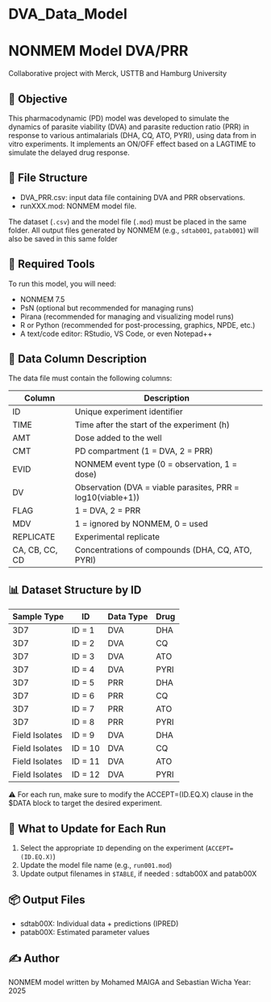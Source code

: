 # DVA_Data_Model

NONMEM Model DVA/PRR
=================================
Collaborative project with Merck, USTTB and Hamburg University



🔎 Objective
-----------
This pharmacodynamic (PD) model was developed to simulate the dynamics of parasite viability (DVA) and parasite reduction ratio (PRR) 
in response to various antimalarials (DHA, CQ, ATO, PYRI), using data from in vitro experiments. 
It implements an ON/OFF effect based on a LAGTIME to simulate the delayed drug response.

📂 File Structure
-----------------
- DVA_PRR.csv: input data file containing DVA and PRR observations.
- runXXX.mod: NONMEM model file.


The dataset (`.csv`) and the model file (`.mod`) must be placed in the same folder.
All output files generated by NONMEM (e.g., `sdtab001`, `patab001`) will also be saved in this same folder

🧰 Required Tools
-----------------
To run this model, you will need:

- NONMEM 7.5 
- PsN (optional but recommended for managing runs)
- Pirana (recommended for managing and visualizing model runs)
- R or Python (recommended for post-processing, graphics, NPDE, etc.)
- A text/code editor: RStudio, VS Code, or even Notepad++

🧾 Data Column Description
--------------------------
The data file must contain the following columns:

| Column     | Description                                                  |
|------------|--------------------------------------------------------------|
| ID         | Unique experiment identifier                                 |
| TIME       | Time after the start of the experiment (h)                   |
| AMT        | Dose added to the well                                       |
| CMT        | PD compartment (1 = DVA, 2 = PRR)                            |
| EVID       | NONMEM event type (0 = observation, 1 = dose)                |
| DV         | Observation (DVA = viable parasites, PRR = log10(viable+1)) |
| FLAG       | 1 = DVA, 2 = PRR                                             |
| MDV        | 1 = ignored by NONMEM, 0 = used                              |
| REPLICATE  | Experimental replicate                                       |
| CA, CB, CC, CD | Concentrations of compounds (DHA, CQ, ATO, PYRI)        |


📊 Dataset Structure by ID
--------------------------

| Sample Type     | ID        | Data Type | Drug  |
|------------------|-----------|------------|--------|
| 3D7              | ID = 1    | DVA        | DHA    |
| 3D7              | ID = 2    | DVA        | CQ     |
| 3D7              | ID = 3    | DVA        | ATO    |
| 3D7              | ID = 4    | DVA        | PYRI   |
| 3D7              | ID = 5    | PRR        | DHA    |
| 3D7              | ID = 6    | PRR        | CQ     |
| 3D7              | ID = 7    | PRR        | ATO    |
| 3D7              | ID = 8    | PRR        | PYRI   |
| Field Isolates   | ID = 9    | DVA        | DHA    |
| Field Isolates   | ID = 10   | DVA        | CQ     |
| Field Isolates   | ID = 11   | DVA        | ATO    |
| Field Isolates   | ID = 12   | DVA        | PYRI   |
 

⚠️ For each run, make sure to modify the ACCEPT=(ID.EQ.X) clause in the $DATA block to target the desired experiment.

🔄 What to Update for Each Run
------------------------------
1. Select the appropriate `ID` depending on the experiment (`ACCEPT=(ID.EQ.X)`)
2. Update the model file name (e.g., `run001.mod`)
3. Update output filenames in `$TABLE`, if needed : sdtab00X and patab00X

📦 Output Files
---------------
- sdtab00X: Individual data + predictions (IPRED)
- patab00X: Estimated parameter values

✍️ Author
---------
NONMEM model written by Mohamed MAIGA and Sebastian Wicha
Year: 2025



